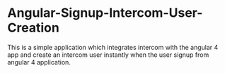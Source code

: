 # Angular-Signup-Intercom-User-Creation
This is a simple application which integrates intercom with the angular 4 app and create an intercom user instantly when the user signup from angular 4 application.
